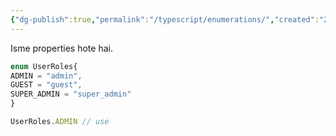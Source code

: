 ```yaml
---
{"dg-publish":true,"permalink":"/typescript/enumerations/","created":"2025-01-23T00:58:59.911+05:30","updated":"2025-01-23T01:42:04.294+05:30"}
---
```


 Isme properties hote hai.

```js
enum UserRoles{
ADMIN = "admin",
GUEST = "guest",
SUPER_ADMIN = "super_admin"
}

UserRoles.ADMIN // use
```


